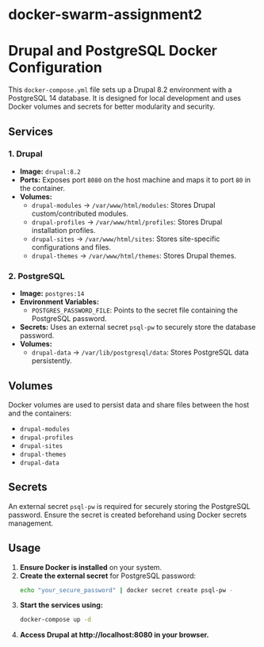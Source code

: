 # docker-swarm-assignment2
# Drupal and PostgreSQL Docker Configuration

This `docker-compose.yml` file sets up a Drupal 8.2 environment with a PostgreSQL 14 database. It is designed for local development and uses Docker volumes and secrets for better modularity and security.

## Services

### 1. **Drupal**
- **Image:** `drupal:8.2`
- **Ports:** Exposes port `8080` on the host machine and maps it to port `80` in the container.
- **Volumes:** 
  - `drupal-modules` → `/var/www/html/modules`: Stores Drupal custom/contributed modules.
  - `drupal-profiles` → `/var/www/html/profiles`: Stores Drupal installation profiles.
  - `drupal-sites` → `/var/www/html/sites`: Stores site-specific configurations and files.
  - `drupal-themes` → `/var/www/html/themes`: Stores Drupal themes.

### 2. **PostgreSQL**
- **Image:** `postgres:14`
- **Environment Variables:**
  - `POSTGRES_PASSWORD_FILE`: Points to the secret file containing the PostgreSQL password.
- **Secrets:** Uses an external secret `psql-pw` to securely store the database password.
- **Volumes:**
  - `drupal-data` → `/var/lib/postgresql/data`: Stores PostgreSQL data persistently.

## Volumes
Docker volumes are used to persist data and share files between the host and the containers:
- `drupal-modules`
- `drupal-profiles`
- `drupal-sites`
- `drupal-themes`
- `drupal-data`

## Secrets
An external secret `psql-pw` is required for securely storing the PostgreSQL password. Ensure the secret is created beforehand using Docker secrets management.

## Usage

1. **Ensure Docker is installed** on your system.
2. **Create the external secret** for PostgreSQL password:
   ```bash
   echo "your_secure_password" | docker secret create psql-pw -
3. **Start the services using:**
   ```bash
   docker-compose up -d
   ```
4. **Access Drupal at http://localhost:8080 in your browser.**
